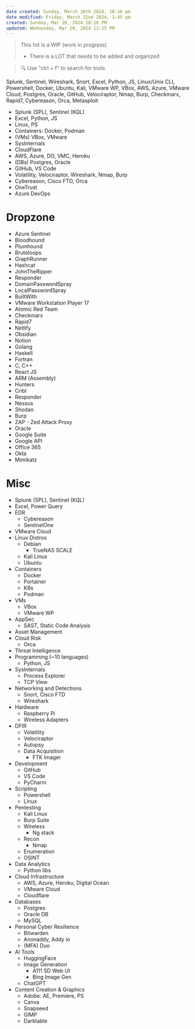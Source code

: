 ```yaml
---
date created: Sunday, March 10th 2024, 10:16 pm
date modified: Friday, March 22nd 2024, 1:45 pm
created: Sunday, Mar 10, 2024 10:16 PM
updated: Wednesday, Mar 20, 2024 12:25 PM
---
```


>This list is a WIP (work in progress)
>- There is a LOT that needs to be added and organized

> 🔍 Use "ctrl + f" to search for tools 

Splunk, Sentinel, Wireshark, Snort, Excel, Python, JS, Linux/Unix CLI, Powershell, Docker, Ubuntu, Kali, VMware WP, VBox, AWS, Azure, VMware Cloud, Postgres, Oracle, GitHub, Velociraptor, Nmap, Burp, Checkmarx, Rapid7, Cybereason, Orca, Metasploit

- Splunk (SPL), Sentinel (KQL)
- Excel, Python, JS
- Linux, PS
- Containers: Docker, Podman
- (VMs) VBox, VMware
- SysInternals
- CloudFlare
- AWS, Azure, DO, VMC, Heroku
- (DBs) Postgres, Oracle
- GitHub, VS Code
- Volatility, Velociraptor, Wireshark, Nmap, Burp
- Cybereason, Cisco FTD, Orca
- OneTrust
- Azure DevOps
# Dropzone
- Azure Sentinel
- Bloodhound
- Plumhound
- Bruteloops
- GraphRunner
- Hashcat
- JohnTheRipper
- Responder
- DomainPasswordSpray
- LocalPasswordSpray
- BuiltWith
- VMware Workstation Player 17
- Atomic Red Team
- Checkmarx
- Rapid7
- Netlify
- Obsidian
- Notion
- Golang
- Haskell
- Fortran
- C, C++
- React JS
- ARM (Assembly)
- Hunters
- Cribl
- Responder
- Nessus
- Shodan
- Burp
- ZAP - Zed Attack Proxy
- Oracle
- Google Suite
- Google API
- Office 365
- Okta
- Mimikatz
# Misc
- Splunk (SPL), Sentinel (KQL)
- Excel, Power Query
- EDR
    - Cybereason
    - SentinelOne
- VMware Cloud
- Linux Distros
	- Debian
		- TrueNAS SCALE
    - Kali Linux
    - Ubuntu
- Containers
	- Docker
	- Portainer
	- K8s
	- Podman
- VMs
	- VBox
	- VMware WP
- AppSec
    - SAST, Static Code Analysis
- Asset Management
- Cloud Risk
    - Orca
- Threat Intelligence
- Programming (~10 languages)
    - Python, JS
- SysInternals
	- Process Explorer
	- TCP View
- Networking and Detections
    - Snort, Cisco FTD
    - Wireshark
- Hardware
    - Raspberry Pi
    - Wireless Adapters
- DFIR
    - Volatility
    - Velociraptor
    - Autopsy
    - Data Acquisition
        - FTK Imager
- Development
    - GitHub
    - VS Code
    - PyCharm
- Scripting
    - Powershell
    - Linux
- Pentesting
    - Kali Linux
    - Burp Suite
    - Wireless
        - Ng stack
    - Recon
        - Nmap
    - Enumeration
    - OSINT
- Data Analytics
    - Python libs
- Cloud Infrastructure
    - AWS, Azure, Heroku, Digital Ocean
    - VMware Cloud
    - Cloudflare
- Databases
    - Postgres
    - Oracle DB
    - MySQL
- Personal Cyber Resilience
    - Bitwarden
    - Anonaddy, Addy io
    - (MFA) Duo
- AI Tools
    - HuggingFace
    - Image Generation
        - A111 SD Web UI
        - Bing Image Gen
    - ChatGPT
- Content Creation & Graphics
    - Adobe: AE, Premiere, PS
    - Canva
    - Snapseed
    - GIMP
    - Darktable